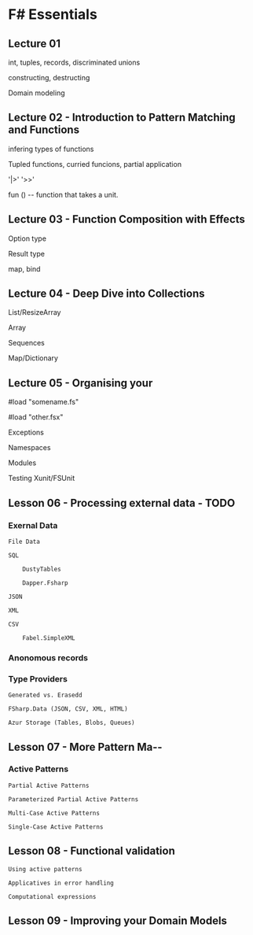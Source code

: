 # F# Essentials

## Lecture 01

int, tuples, records, discriminated unions

constructing, destructing

Domain modeling

## Lecture 02 - Introduction to Pattern Matching and Functions

infering types of functions

Tupled functions, curried funcions, partial application

'|>' '>>'

fun ()  -- function that takes a unit.

## Lecture 03 - Function Composition with Effects

Option type

Result type

map, bind

## Lecture 04 - Deep Dive into Collections

List/ResizeArray

Array

Sequences

Map/Dictionary

## Lecture 05 - Organising your

#load "somename.fs"

#load "other.fsx"

Exceptions

Namespaces

Modules

Testing  Xunit/FSUnit

## Lesson 06 - Processing external data - TODO

### Exernal Data

    File Data

    SQL

        DustyTables

        Dapper.Fsharp

    JSON

    XML

    CSV

        Fabel.SimpleXML

### Anonomous records

### Type Providers

    Generated vs. Erasedd

    FSharp.Data (JSON, CSV, XML, HTML)

    Azur Storage (Tables, Blobs, Queues)

## Lesson 07 - More Pattern Ma--

### Active Patterns

    Partial Active Patterns

    Parameterized Partial Active Patterns

    Multi-Case Active Patterns

    Single-Case Active Patterns

## Lesson 08 - Functional validation

    Using active patterns

    Applicatives in error handling

    Computational expressions

## Lesson 09 - Improving your Domain Models


